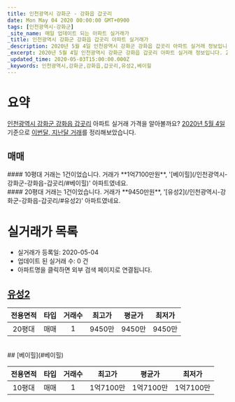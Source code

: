 ```yaml
---
title: 인천광역시 강화군 - 강화읍 갑곳리
date: Mon May 04 2020 00:00:00 GMT+0900
tags: [인천광역시-강화군]
_site_name: 매일 업데이트 되는 아파트 실거래가
_title: 인천광역시 강화군 강화읍 갑곳리 아파트 실거래가
_description: 2020년 5월 4일 인천광역시 강화군 강화읍 갑곳리 아파트 실거래 정보입니다. 2건 아파트 정보가 있습니다.
_excerpt: 2020년 5월 4일 인천광역시 강화군 강화읍 갑곳리 아파트 실거래 정보입니다. 2건 아파트 정보가 있습니다.
_updated_time: 2020-05-03T15:00:00.000Z
_keywords: 인천광역시,강화군,강화읍,갑곳리,유성2,베이힐
---
```





# 요약
<ins>인천광역시 강화군 강화읍 갑곳리</ins> 아파트 실거래 가격을 알아볼까요? <ins>2020년 5월 4일</ins> 기준으로 <ins>이번달, 지난달 거래</ins>를 정리해보았습니다.

## 매매
<div class="container">
<div class="six columns" markdown="1">
#### 10평대
거래는 1건이었습니다. 거래가 **1억7100만원**, '[베이힐](/인천광역시-강화군-강화읍-갑곳리/#베이힐)' 아파트였네요.
</div>
<div class="six columns" markdown="1">
#### 20평대
거래는 1건이었습니다. 거래가 **9450만원**, '[유성2](/인천광역시-강화군-강화읍-갑곳리/#유성2)' 아파트였네요.
</div>
</div>



# 실거래가 목록
- 실거래가 등록일: 2020-05-04
- 업데이트 된 실거래 수: 0 건
- 아파트명을 클릭하면 외부 검색 페이지로 연결됩니다.

## [유성2](#유성2)

|전용면적|타입|거래수|최고가|평균가|최저가|
|:---:|:---:|:---:|:---:|:---:|:---:|
|20평대|<span class="deal-type-1">매매</span>|1|9450만|9450만|9450만|

<br/>
## [베이힐](#베이힐)

|전용면적|타입|거래수|최고가|평균가|최저가|
|:---:|:---:|:---:|:---:|:---:|:---:|
|10평대|<span class="deal-type-1">매매</span>|1|1억7100만|1억7100만|1억7100만|

<br/>



